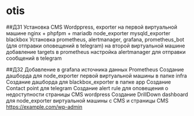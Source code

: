 # otis
##ДЗ1
Установка CMS Wordppress, exporter на первой виртуальной машине
nginx + phpfpm + mariadb
node_exporter
mysqld_exporter
blackbox
Установка prometheus, alertmanager, grafana, prometheus_bot (для отправки оповещений в telegram) на второй виртуальной машине
добавление targets в prometheus
настройка alertmanager для отправки сообщений в telegram

##ДЗ2
Добавление в grafana источника данных Prometheus
Создание дашборда для node_exporter первой виртуальной машины в папке infra
Создание дашборда для blackbox_exporter в папке app
Создание Contact point для telegram
Создание alert rule для оповещения о недоступности страницы CMS wordpress
Создание DrillDown dashboard для node_exporter виртуальной машины с CMS и страницы CMS https://example.com/wp-admin
